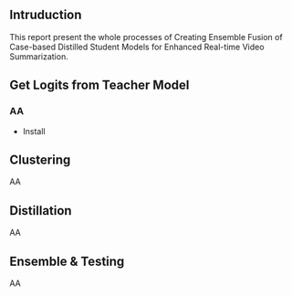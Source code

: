 ## Intruduction

This report present the whole processes of Creating Ensemble Fusion of Case-based Distilled Student Models for Enhanced Real-time Video Summarization.

## Get Logits from Teacher Model

### AA

- Install

## Clustering
AA

## Distillation

AA

## Ensemble & Testing

AA
